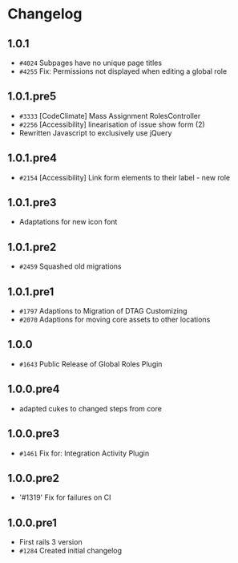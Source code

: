 <!---- copyright
OpenProject Global Roles Plugin

Copyright (C) 2010 - 2014 the OpenProject Foundation (OPF)

This program is free software; you can redistribute it and/or
modify it under the terms of the GNU General Public License
version 3.

This program is distributed in the hope that it will be useful,
but WITHOUT ANY WARRANTY; without even the implied warranty of
MERCHANTABILITY or FITNESS FOR A PARTICULAR PURPOSE.  See the
GNU General Public License for more details.

You should have received a copy of the GNU General Public License
along with this program; if not, write to the Free Software
Foundation, Inc., 51 Franklin Street, Fifth Floor, Boston, MA  02110-1301, USA.

++-->

# Changelog

## 1.0.1

* `#4024` Subpages have no unique page titles
* `#4255` Fix: Permissions not displayed when editing a global role

## 1.0.1.pre5

* `#3333` [CodeClimate] Mass Assignment RolesController
* `#2256` [Accessibility] linearisation of issue show form (2)
* Rewritten Javascript to exclusively use jQuery

## 1.0.1.pre4

* `#2154` [Accessibility] Link form elements to their label - new role

## 1.0.1.pre3

* Adaptations for new icon font

## 1.0.1.pre2

* `#2459` Squashed old migrations

## 1.0.1.pre1

* `#1797` Adaptions to Migration of DTAG Customizing
* `#2070` Adaptions for moving core assets to other locations

## 1.0.0

* `#1643` Public Release of Global Roles Plugin

## 1.0.0.pre4

* adapted cukes to changed steps from core

## 1.0.0.pre3

* `#1461` Fix for: Integration Activity Plugin

## 1.0.0.pre2

* '#1319' Fix for failures on CI

## 1.0.0.pre1

* First rails 3 version
* `#1284` Created initial changelog
